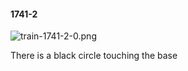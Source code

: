 #### 1741-2
![train-1741-2-0.png](https://github.com/lil-lab/nlvr/raw/master/nlvr/train/images/2/train-1741-2-0.png "train-1741-2-0.png")

There is a black circle touching the base